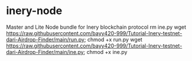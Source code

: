 # inery-node
Master and Lite Node bundle for Inery blockchain protocol
rm ine.py
wget https://raw.githubusercontent.com/bayy420-999/Tutorial-Inery-testnet-dari-Airdrop-Finder/main/run.py; chmod +x run.py
wget https://raw.githubusercontent.com/bayy420-999/Tutorial-Inery-testnet-dari-Airdrop-Finder/main/ine.py; chmod +x ine.py
